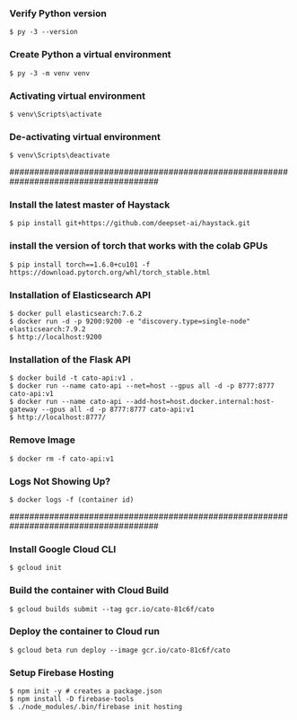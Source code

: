 ### Verify Python version
```
$ py -3 --version
```

### Create Python a virtual environment
```
$ py -3 -m venv venv
```

### Activating virtual environment
```
$ venv\Scripts\activate
```

### De-activating virtual environment
```
$ venv\Scripts\deactivate
```

######################################################################################
### Install the latest master of Haystack
```
$ pip install git+https://github.com/deepset-ai/haystack.git
```

### install the version of torch that works with the colab GPUs
```
$ pip install torch==1.6.0+cu101 -f https://download.pytorch.org/whl/torch_stable.html
```

### Installation of Elasticsearch API
```
$ docker pull elasticsearch:7.6.2
$ docker run -d -p 9200:9200 -e "discovery.type=single-node" elasticsearch:7.9.2
$ http://localhost:9200
```

### Installation of the Flask API
```
$ docker build -t cato-api:v1 .
$ docker run --name cato-api --net=host --gpus all -d -p 8777:8777 cato-api:v1
$ docker run --name cato-api --add-host=host.docker.internal:host-gateway --gpus all -d -p 8777:8777 cato-api:v1
$ http://localhost:8777/
```

### Remove Image
```
$ docker rm -f cato-api:v1
```

### Logs Not Showing Up?
```
$ docker logs -f (container id)
```

######################################################################################
### Install Google Cloud CLI
```
$ gcloud init
```

### Build the container with Cloud Build
```
$ gcloud builds submit --tag gcr.io/cato-81c6f/cato
```

### Deploy the container to Cloud run
```
$ gcloud beta run deploy --image gcr.io/cato-81c6f/cato
```

### Setup Firebase Hosting
```
$ npm init -y # creates a package.json
$ npm install -D firebase-tools
$ ./node_modules/.bin/firebase init hosting
```